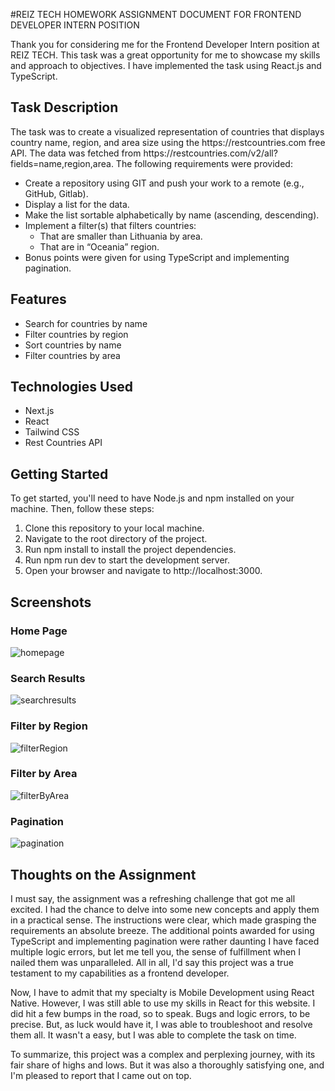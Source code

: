 #REIZ TECH HOMEWORK ASSIGNMENT DOCUMENT FOR FRONTEND DEVELOPER INTERN POSITION

<p>Thank you for considering me for the Frontend Developer Intern position at REIZ TECH. This task was a great opportunity for me to showcase my skills and approach to objectives. I have implemented the task using React.js and TypeScript.
</p>

## Task Description

<p>The task was to create a visualized representation of countries that displays country name, region, and area size using the https://restcountries.com free API. The data was fetched from https://restcountries.com/v2/all?fields=name,region,area. The following requirements were provided:</p>

- Create a repository using GIT and push your work to a remote (e.g., GitHub, Gitlab).
- Display a list for the data.
- Make the list sortable alphabetically by name (ascending, descending).
- Implement a filter(s) that filters countries:
  - That are smaller than Lithuania by area.
  - That are in “Oceania” region.
- Bonus points were given for using TypeScript and implementing pagination.

## Features

- Search for countries by name
- Filter countries by region
- Sort countries by name
- Filter countries by area

## Technologies Used

- Next.js
- React
- Tailwind CSS
- Rest Countries API

## Getting Started

To get started, you'll need to have Node.js and npm installed on your machine. Then, follow these steps:

1. Clone this repository to your local machine.
2. Navigate to the root directory of the project.
3. Run npm install to install the project dependencies.
4. Run npm run dev to start the development server.
5. Open your browser and navigate to http://localhost:3000.

## Screenshots

### Home Page

![homepage](https://i.imgur.com/JnaGhoK.png)

### Search Results

![searchresults](https://i.imgur.com/iHznlde.png)

### Filter by Region

![filterRegion](https://i.imgur.com/NDSWuSK.png)

### Filter by Area

![filterByArea](https://i.imgur.com/8WP4LVC.png)

### Pagination

![pagination](https://i.imgur.com/6wBREL0.png)

## Thoughts on the Assignment

<p>I must say, the assignment was a refreshing challenge that got me all excited. I had the chance to delve into some new concepts and apply them in a practical sense. The instructions were clear, which made grasping the requirements an absolute breeze. The additional points awarded for using TypeScript and implementing pagination were rather daunting I have faced multiple logic errors, but let me tell you, the sense of fulfillment when I nailed them was unparalleled. All in all, I'd say this project was a true testament to my capabilities as a frontend developer.

Now, I have to admit that my specialty is Mobile Development using React Native. However, I was still able to use my skills in React for this website. I did hit a few bumps in the road, so to speak. Bugs and logic errors, to be precise. But, as luck would have it, I was able to troubleshoot and resolve them all. It wasn't a easy, but I was able to complete the task on time.

To summarize, this project was a complex and perplexing journey, with its fair share of highs and lows. But it was also a thoroughly satisfying one, and I'm pleased to report that I came out on top.</p>
